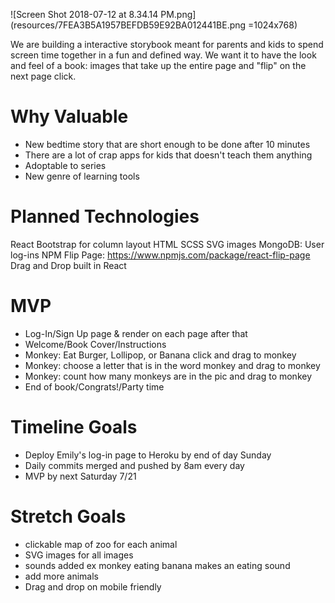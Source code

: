 ![Screen Shot 2018-07-12 at 8.34.14 PM.png](resources/7FEA3B5A1957BEFDB59E92BA012441BE.png =1024x768)

We are building a interactive storybook meant for parents and kids to spend screen time together in a fun and defined way. We want it to have the look and feel of a book: images that take up the entire page and "flip" on the next page click.

# Why Valuable
- New bedtime story that are short enough to be done after 10 minutes
- There are a lot of crap apps for kids that doesn't teach them anything
- Adoptable to series
- New genre of learning tools

# Planned Technologies
React
Bootstrap for column layout
HTML
SCSS
SVG images
MongoDB: User log-ins
NPM Flip Page: https://www.npmjs.com/package/react-flip-page
Drag and Drop built in React

# MVP
* Log-In/Sign Up page & render on each page after that
* Welcome/Book Cover/Instructions
* Monkey: Eat Burger, Lollipop, or Banana click and drag to monkey
* Monkey: choose a letter that is in the word monkey and drag to monkey
* Monkey: count how many monkeys are in the pic and drag to monkey
* End of book/Congrats!/Party time

# Timeline Goals
* Deploy Emily's log-in page to Heroku by end of day Sunday
* Daily commits merged and pushed by 8am every day 
* MVP by next Saturday 7/21

# Stretch Goals
- clickable map of zoo for each animal
- SVG images for all images
- sounds added ex monkey eating banana makes an eating sound
- add more animals
- Drag and drop on mobile friendly